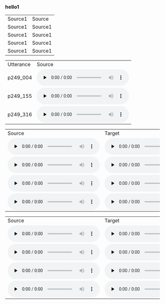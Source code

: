 ### hello1 

<table>
   <tr>
      <td>Source1</td>
      <td>Source</td>
   </tr>
   <tr>
      <td>Source1</td>
      <td>Source1</td>
  </tr>
   <tr>
      <td>Source1</td>
      <td>Source1</td>
   </tr>
   <tr>
      <td>Source1</td>
      <td>Source1</td>
  </tr>
   <tr>
      <td>Source1</td>
      <td>Source1</td>
   </tr>
</table>

<table>
   <tr>
      <td>Utterance</td>
      <td>Source</td>
   </tr>
   <tr>
      <td>p249_004</td>
      <td><audio id="audio" controls="" preload="none"> <source id="SA1_s" src="converted_sample/p249_sample/p249_004.wav"> </audio></td>
   </tr>
   <tr>
      <td>p249_155</td>
      <td><audio id="audio" controls="" preload="none"> <source id="SA2_s" src="converted_sample/p249_sample/p249_155.wav"> </audio></td>
    </tr>
   <tr>
      <td>p249_316</td>
      <td><audio id="audio" controls="" preload="none"> <source id="SA1_s" src="converted_sample/p249_sample/p249_316.wav"> </audio></td>
   </tr>
</table>



<table>
   <tr>
      <td>Source</td>
      <td>Target</td>
      <td>MediumVC</td>
      <td>MwuS</td>
      <td>MwoS</td>
      <td>FragmentVC</td>
      <td>AutoVC</td>
      <td>Ada-In VC</td>
   </tr>
   <tr>
      <td><audio id="audio" controls="" preload="none"> <source id="L2_s" src="converted_samples/LibriSpeech/L2/2_src_f1093_132891_000015_000000.wav"></td>
      <td><audio id="audio" controls="" preload="none"> <source id="L2_t" src="converted_samples/LibriSpeech/L2/2_tar_f1060_134451_000005_000002.wav"></td>
      <td><audio id="audio" controls="" preload="none"> <source id="L2_A" src="converted_samples/LibriSpeech/L2/A_MediumVC.wav"></td>
      <td><audio id="audio" controls="" preload="none"> <source id="L2_B" src="converted_samples/LibriSpeech/L2/B_M_WU_S.wav"></td>
      <td><audio id="audio" controls="" preload="none"> <source id="L2_C" src="converted_samples/LibriSpeech/L2/C_M_WO_S.wav"></td>
      <td><audio id="audio" controls="" preload="none"> <source id="L2_D" src="converted_samples/LibriSpeech/L2/D_FragmentVC.wav"></td>
      <td><audio id="audio" controls="" preload="none"> <source id="L2_E" src="converted_samples/LibriSpeech/L2/E_AutoVC.wav"></td>
      <td><audio id="audio" controls="" preload="none"> <source id="L2_F" src="converted_samples/LibriSpeech/L2/F_AdaIN-VC.wav"></td>
   </tr>
   <tr>
      <td><audio id="audio" controls="" preload="none"> <source id="L3_s"  src="converted_samples/LibriSpeech/L3/3_src_f1060_134451_000011_000002.wav"></td>
      <td><audio id="audio" controls="" preload="none"> <source id="L3_t" src="converted_samples/LibriSpeech/L3/3_tar_m1025_92814_000029_000002.wav"></td>
      <td><audio id="audio" controls="" preload="none"> <source id="L3_A" src="converted_samples/LibriSpeech/L3/A_MediumVC.wav"></td>
      <td><audio id="audio" controls="" preload="none"> <source id="L3_B" src="converted_samples/LibriSpeech/L3/B_M_WU_S.wav"></td>
      <td><audio id="audio" controls="" preload="none"> <source id="L3_C" src="converted_samples/LibriSpeech/L3/C_M_WO_S.wav"></td>
      <td><audio id="audio" controls="" preload="none"> <source id="L3_D" src="converted_samples/LibriSpeech/L3/D_FragmentVC.wav"></td>
      <td><audio id="audio" controls="" preload="none"> <source id="L3_E" src="converted_samples/LibriSpeech/L3/E_AutoVC.wav"></td>
      <td><audio id="audio" controls="" preload="none"> <source id="L3_F" src="converted_samples/LibriSpeech/L3/F_AdaIN-VC.wav"></td>
   </tr>
   <tr>
      <td><audio id="audio" controls="" preload="none"> <source id="L8_s"  src="converted_samples/LibriSpeech/L8/8_src_m1365_134830_000055_000001.wav"></td>
      <td><audio id="audio" controls="" preload="none"> <source id="L8_t" src="converted_samples/LibriSpeech/L8/8_tar_f1060_134451_000017_000006.wav"></td>
      <td><audio id="audio" controls="" preload="none"> <source id="L8_A" src="converted_samples/LibriSpeech/L8/A_MediumVC.wav"></td>
      <td><audio id="audio" controls="" preload="none"> <source id="L8_B" src="converted_samples/LibriSpeech/L8/B_M_WU_S.wav"></td>
      <td><audio id="audio" controls="" preload="none"> <source id="L8_C" src="converted_samples/LibriSpeech/L8/C_M_WO_S.wav"></td>
      <td><audio id="audio" controls="" preload="none"> <source id="L8_D" src="converted_samples/LibriSpeech/L8/D_FragmentVC.wav"></td>
      <td><audio id="audio" controls="" preload="none"> <source id="L8_E" src="converted_samples/LibriSpeech/L8/E_AutoVC.wav"></td>
      <td><audio id="audio" controls="" preload="none"> <source id="L8_F" src="converted_samples/LibriSpeech/L8/F_AdaIN-VC.wav"></td>
   </tr>
   <tr>
      <td><audio id="audio" controls="" preload="none"> <source id="L11_s"  src="converted_samples/LibriSpeech/L11/11_src_m1365_134830_000029_000001.wav"></td>
      <td><audio id="audio" controls="" preload="none"> <source id="L11_t" src="converted_samples/LibriSpeech/L11/11_tar_m1313_135020_000031_000000.wav"></td>
      <td><audio id="audio" controls="" preload="none"> <source id="L11_A" src="converted_samples/LibriSpeech/L11/A_MediumVC.wav"></td>
      <td><audio id="audio" controls="" preload="none"> <source id="L11_B" src="converted_samples/LibriSpeech/L11/B_M_WU_S.wav"></td>
      <td><audio id="audio" controls="" preload="none"> <source id="L11_C" src="converted_samples/LibriSpeech/L11/C_M_WO_S.wav"></td>
      <td><audio id="audio" controls="" preload="none"> <source id="L11_D" src="converted_samples/LibriSpeech/L11/D_FragmentVC.wav"></td>
      <td><audio id="audio" controls="" preload="none"> <source id="L11_E" src="converted_samples/LibriSpeech/L11/E_AutoVC.wav"></td>
      <td><audio id="audio" controls="" preload="none"> <source id="L11_F" src="converted_samples/LibriSpeech/L11/F_AdaIN-VC.wav"></td>
   </tr>
</table>


<table>
   <tr>
      <td>Source</td>
      <td>Target</td>
      <td>MediumVC</td>
      <td>MwuS</td>
      <td>MwoS</td>
      <td>FragmentVC</td>
      <td>AutoVC</td>
      <td>Ada-In VC</td>
   </tr>
   <tr>
      <td><audio id="audio" controls="" preload="none"> <source id="C14_s" src="converted_samples/VCC/C14/14_src_SEF2_E10051.wav"></td>
      <td><audio id="audio" controls="" preload="none"> <source id="C14_t" src="converted_samples/VCC/C14/14_tar_TEF1_E10054.wav"></td>
      <td><audio id="audio" controls="" preload="none"> <source id="C14_A" src="converted_samples/VCC/C14/A_MediumVC.wav"></td>
      <td><audio id="audio" controls="" preload="none"> <source id="C14_B" src="converted_samples/VCC/C14/B_M_WU_S.wav"></td>
      <td><audio id="audio" controls="" preload="none"> <source id="C14_C" src="converted_samples/VCC/C14/C_M_WO_S.wav"></td>
      <td><audio id="audio" controls="" preload="none"> <source id="C14_D" src="converted_samples/VCC/C14/D_FragmentVC.wav"></td>
      <td><audio id="audio" controls="" preload="none"> <source id="C14_E" src="converted_samples/VCC/C14/E_AutoVC.wav"></td>
      <td><audio id="audio" controls="" preload="none"> <source id="C14_F" src="converted_samples/VCC/C14/F_AdaIN-VC.wav"></td>
   </tr>
   <tr>
      <td><audio id="audio" controls="" preload="none"> <source id="C1_s" src="converted_samples/VCC/C1/1_src_SEF2_E10043.wav"></td>
      <td><audio id="audio" controls="" preload="none"> <source id="C1_t" src="converted_samples/VCC/C1/1_tar_TEM1_E10054.wav"></td>
      <td><audio id="audio" controls="" preload="none"> <source id="C1_A" src="converted_samples/VCC/C1/A_MediumVC.wav"></td>
      <td><audio id="audio" controls="" preload="none"> <source id="C1_B" src="converted_samples/VCC/C1/B_M_WU_S.wav"></td>
      <td><audio id="audio" controls="" preload="none"> <source id="C1_C" src="converted_samples/VCC/C1/C_M_WO_S.wav"></td>
      <td><audio id="audio" controls="" preload="none"> <source id="C1_D" src="converted_samples/VCC/C1/D_FragmentVC.wav"></td>
      <td><audio id="audio" controls="" preload="none"> <source id="C1_E" src="converted_samples/VCC/C1/E_AutoVC.wav"></td>
      <td><audio id="audio" controls="" preload="none"> <source id="C1_F" src="converted_samples/VCC/C1/F_AdaIN-VC.wav"></td>
   </tr>
   <tr>
      <td><audio id="audio" controls="" preload="none"> <source id="C6_s" src="converted_samples/VCC/C6/6_src_SEM1_E10059.wav"></td>
      <td><audio id="audio" controls="" preload="none"> <source id="C6_t" src="converted_samples/VCC/C6/6_tar_SEF1_E10057.wav"></td>
      <td><audio id="audio" controls="" preload="none"> <source id="C6_A" src="converted_samples/VCC/C6/A_MediumVC.wav"></td>
      <td> <audio id="audio" controls="" preload="none"> <source id="C6_B" src="converted_samples/VCC/C6/B_M_WU_S.wav"></td>
      <td><audio id="audio" controls="" preload="none"> <source id="C6_C" src="converted_samples/VCC/C6/C_M_WO_S.wav"></td>
      <td><audio id="audio" controls="" preload="none"> <source id="C6_D" src="converted_samples/VCC/C6/D_FragmentVC.wav"></td>
      <td><audio id="audio" controls="" preload="none"> <source id="C6_E" src="converted_samples/VCC/C6/E_AutoVC.wav"></td>
      <td><audio id="audio" controls="" preload="none"> <source id="C6_F" src="converted_samples/VCC/C6/F_AdaIN-VC.wav"></td>
   </tr>
   <tr>
      <td><audio id="audio" controls="" preload="none"> <source id="C13_s" src="converted_samples/VCC/C13/13_src_SEM1_E10056.wav"></td>
      <td><audio id="audio" controls="" preload="none"> <source id="C13_t" src="converted_samples/VCC/C13/13_tar_TEM2_E20004.wav"></td>
      <td><audio id="audio" controls="" preload="none"> <source id="C13_A" src="converted_samples/VCC/C13/A_MediumVC.wav"></td>
      <td><audio id="audio" controls="" preload="none"> <source id="C13_B" src="converted_samples/VCC/C13/B_M_WU_S.wav"></td>
      <td><audio id="audio" controls="" preload="none"> <source id="C13_C" src="converted_samples/VCC/C13/C_M_WO_S.wav"></td>
      <td><audio id="audio" controls="" preload="none"> <source id="C13_D" src="converted_samples/VCC/C13/D_FragmentVC.wav"></td>
      <td><audio id="audio" controls="" preload="none"> <source id="C13_E" src="converted_samples/VCC/C13/E_AutoVC.wav"></td>
      <td><audio id="audio" controls="" preload="none"> <source id="C13_F" src="converted_samples/VCC/C13/F_AdaIN-VC.wav"></td>
   </tr>
</table>
